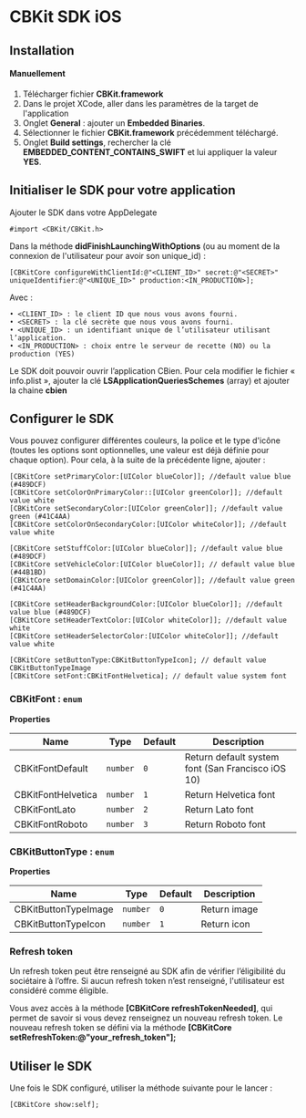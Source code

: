 # CBKit SDK iOS

## Installation

#### Manuellement

1. Télécharger fichier **CBKit.framework**
2. Dans le projet XCode, aller dans les paramètres de la target de l'application 
3. Onglet **General** : ajouter un **Embedded Binaries**. 
4. Sélectionner le fichier **CBKit.framework** précédemment téléchargé.
5. Onglet **Build settings**, rechercher la clé **EMBEDDED_CONTENT_CONTAINS_SWIFT** et lui appliquer la valeur **YES**. 

## Initialiser le SDK pour votre application

Ajouter le SDK dans votre AppDelegate

    #import <CBKit/CBKit.h>

Dans la méthode **didFinishLaunchingWithOptions** (ou au moment de la connexion de l'utilisateur pour avoir son unique_id) :

    [CBKitCore configureWithClientId:@"<CLIENT_ID>" secret:@"<SECRET>" uniqueIdentifier:@"<UNIQUE_ID>" production:<IN_PRODUCTION>];

Avec :

    • <CLIENT_ID> : le client ID que nous vous avons fourni.
    • <SECRET> : la clé secrète que nous vous avons fourni.
    • <UNIQUE_ID> : un identifiant unique de l’utilisateur utilisant l’application.
    • <IN_PRODUCTION> : choix entre le serveur de recette (NO) ou la production (YES)

Le SDK doit pouvoir ouvrir l’application CBien. Pour cela modifier le fichier « info.plist », ajouter la clé **LSApplicationQueriesSchemes** (array) et ajouter la chaine **cbien**

## Configurer le SDK

Vous pouvez configurer différentes couleurs, la police et le type d'icône (toutes les options sont optionnelles, une valeur est déjà définie pour chaque option). Pour cela, à la suite de la précédente ligne, ajouter :

    [CBKitCore setPrimaryColor:[UIColor blueColor]]; //default value blue (#489DCF)
    [CBKitCore setColorOnPrimaryColor::[UIColor greenColor]]; //default value white
    [CBKitCore setSecondaryColor:[UIColor greenColor]]; //default value green (#41C4AA)
    [CBKitCore setColorOnSecondaryColor:[UIColor whiteColor]]; //default value white
    
    [CBKitCore setStuffColor:[UIColor blueColor]]; //default value blue (#489DCF)
    [CBKitCore setVehicleColor:[UIColor blueColor]]; // default value blue (#44B1BD)
    [CBKitCore setDomainColor:[UIColor greenColor]]; //default value green (#41C4AA)
    
    [CBKitCore setHeaderBackgroundColor:[UIColor blueColor]]; //default value blue (#489DCF)
    [CBKitCore setHeaderTextColor:[UIColor whiteColor]]; //default value white
    [CBKitCore setHeaderSelectorColor:[UIColor whiteColor]]; //default value white

    [CBKitCore setButtonType:CBKitButtonTypeIcon]; // default value CBKitButtonTypeImage
    [CBKitCore setFont:CBKitFontHelvetica]; // default value system font

### CBKitFont : ```enum```
**Properties**

| Name | Type | Default | Description |
| --- | --- | --- | --- |
| CBKitFontDefault | ```number``` | ```0``` | Return default system font (San Francisco iOS 10) |
| CBKitFontHelvetica | ```number``` | ```1``` | Return Helvetica font |
| CBKitFontLato | ```number``` | ```2``` | Return Lato font |
| CBKitFontRoboto | ```number``` | ```3``` | Return Roboto font |

### CBKitButtonType : ```enum```
**Properties**

| Name | Type | Default | Description |
| --- | --- | --- | --- |
| CBKitButtonTypeImage | ```number``` | ```0``` | Return image |
| CBKitButtonTypeIcon | ```number``` | ```1``` | Return icon |
   
### Refresh token

Un refresh token peut être renseigné au SDK afin de vérifier l’éligibilité du sociétaire à l’offre. Si aucun refresh token n’est renseigné, l'utilisateur est considéré comme éligible.

Vous avez accès à la méthode **[CBKitCore refreshTokenNeeded]**, qui permet de savoir si vous devez renseignez un nouveau refresh token. Le nouveau refresh token se défini via la méthode **[CBKitCore setRefreshToken:@"your_refresh_token"];**

## Utiliser le SDK

Une fois le SDK configuré, utiliser la méthode suivante pour le lancer :

    [CBKitCore show:self];
